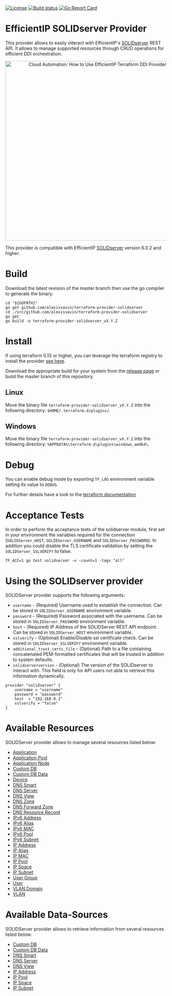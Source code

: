 [![License](https://img.shields.io/badge/License-BSD%202--Clause-blue.svg)](https://opensource.org/licenses/BSD-2-Clause) [![Build status](https://travis-ci.org/alexissavin/terraform-provider-solidserver.svg)](https://travis-ci.org/alexissavin/terraform-provider-solidserver) [![Go Report Card](https://goreportcard.com/badge/github.com/alexissavin/terraform-provider-solidserver)](https://goreportcard.com/report/github.com/alexissavin/terraform-provider-solidserver)

# EfficientIP SOLIDserver Provider
This provider allows to easily interact with EfficientIP's [SOLIDserver](https://www.efficientip.com/products/solidserver/) REST API.
It allows to manage supported resources through CRUD operations for efficient DDI orchestration.

<p align="center">
  <a target="_blank" align="center" href="https://www.efficientip.com/cloud-automation-terraform-ddi/">
    <img width="560" src="https://www.efficientip.com/wp-content/uploads/Banner-terraform-social.jpg" title="Cloud Automation: How to Use EfficientIP Terraform DDI Provider">
  </a>
</p>

This provider is compatible with EfficientIP [SOLIDserver](https://www.efficientip.com/products/solidserver/) version 6.0.2 and higher.

# Build
Download the latest revision of the master branch then use the go compiler to generate the binary.

```
cd "${GOPATH}"
go get github.com/alexissavin/terraform-provider-solidserver
cd ./src/github.com/alexissavin/terraform-provider-solidserver
go get
go build -o terraform-provider-solidserver_vX.Y.Z
```

# Install

If using terraform 0.13 or higher, you can leverage the terraform registry to install the provider [see here](https://registry.terraform.io/providers/alexissavin/solidserver/latest/docs).

Download the appropriate build for your system from the [release page]( https://github.com/alexissavin/terraform-provider-solidserver/releases) or build the master branch of this repository.

## Linux
Move the binary file `terraform-provider-solidserver_vX.Y.Z` into the following directory: `$HOME/.terraform.d/plugins/`.


## Windows
Move the binary file `terraform-provider-solidserver_vX.Y.Z` into the following directory: `%APPDATA%\terraform.d\plugins\windows_amd64\`.


# Debug
You can enable debug mode by exporting `TF_LOG` environment variable setting its value to `DEBUG`.

For further details have a look to the [terraform documentation](https://www.terraform.io/docs/internals/debugging.html)

# Acceptance Tests
In order to perform the acceptance tests of the solidserver module, first set in your environment the variables required for the connection (`SOLIDServer_HOST`, `SOLIDServer_USERNAME` and `SOLIDServer_PASSWORD`). In addition you could disable the TLS certificate validation by setting the `SOLIDServer_SSLVERIFY` to false.
```
TF_ACC=1 go test solidserver -v -count=1 -tags "all"
```

# Using the SOLIDserver provider
SOLIDServer provider supports the following arguments:

* `username` - (Required) Username used to establish the connection. Can be stored in `SOLIDServer_USERNAME` environment variable.
* `password` - (Required) Password associated with the username. Can be stored in `SOLIDServer_PASSWORD` environment variable.
* `host` - (Required) IP Address of the SOLIDServer REST API endpoint. Can be stored in `SOLIDServer_HOST` environment variable.
* `sslverify` - (Optional) Enable/Disable ssl certificate check. Can be stored in `SOLIDServer_SSLVERIFY` environment variable.
* `additional_trust_certs_file` - (Optional) Path to a file containing concatenated PEM-formatted certificates that will be trusted in addition to system defaults.
* `solidserverversion` - (Optional) The version of the SOLIDserver to interact with. This field is only for API users not able to retrieve this information dynamically.

```
provider "solidserver" {
    username = "username"
    password = "password"
    host  = "192.168.0.1"
    sslverify = "false"
}
```

# Available Resources
SOLIDServer provider allows to manage several resources listed below:

* [Application](docs/resources/app_application.md)
* [Application Pool](docs/resources/app_pool.md)
* [Application Node](docs/resources/app_node.md)
* [Custom DB](docs/resources/cdb.md)
* [Custom DB Data](docs/resources/cdb_data.md)
* [Device](docs/resources/device.md)
* [DNS Smart](docs/resources/dns_smart.md)
* [DNS Server](docs/resources/dns_server.md)
* [DNS View](docs/resources/dns_view.md)
* [DNS Zone](docs/resources/dns_zone.md)
* [DNS Forward Zone](docs/resources/dns_forward_zone.md)
* [DNS Resource Record](docs/resources/dns_rr.md)
* [IPv6 Address](docs/resources/ip6_address.md)
* [IPv6 Alias](docs/resources/ip6_alias.md)
* [IPv6 MAC](docs/resources/ip6_mac.md)
* [IPv6 Pool](docs/resources/ip6_pool.md)
* [IPv6 Subnet](docs/resources/ip6_subnet.md)
* [IP Address](docs/resources/ip_address.md)
* [IP Alias](docs/resources/ip_alias.md)
* [IP MAC](docs/resources/ip_mac.md)
* [IP Pool](docs/resources/ip_pool.md)
* [IP Space](docs/resources/ip_space.md)
* [IP Subnet](docs/resources/ip_subnet.md)
* [User Group](docs/resources/usergroup.md)
* [User](docs/resources/user.md)
* [VLAN Domain](docs/resources/vlan_domain.md)
* [VLAN](docs/resources/vlan.md)

# Available Data-Sources
SOLIDServer provider allows to retrieve information from several resources listed below:

* [Custom DB](docs/data-sources/cdb.md)
* [Custom DB Data](docs/data-sources/cdb_data.md)
* [DNS Smart](docs/data-sources/dns_smart.md)
* [DNS Server](docs/data-sources/dns_server.md)
* [DNS View](docs/data-sources/dns_view.md)
* [IP Address](docs/data-sources/ip_address.md)
* [IP Pool](docs/data-sources/ip_pool.md)
* [IP Space](docs/data-sources/ip_space.md)
* [IP Subnet](docs/data-sources/ip_subnet.md)
